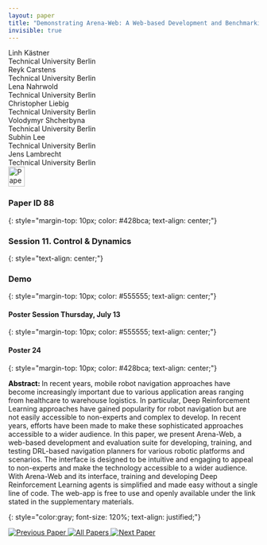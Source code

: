```yaml
---
layout: paper
title: "Demonstrating Arena-Web: A Web-based Development and Benchmarking Platform for Autonomous Navigation Approaches"
invisible: true
---
```

<div class="paper-authors">
<div class="paper-author-box">
    <div class="paper-author-name">Linh Kästner</div>
    <div class="paper-author-uni">Technical University Berlin</div>
</div>
<div class="paper-author-box">
    <div class="paper-author-name">Reyk Carstens</div>
    <div class="paper-author-uni">Technical University Berlin</div>
</div>
<div class="paper-author-box">
    <div class="paper-author-name">Lena Nahrwold</div>
    <div class="paper-author-uni">Technical University Berlin</div>
</div>
<div class="paper-author-box">
    <div class="paper-author-name">Christopher  Liebig</div>
    <div class="paper-author-uni">Technical University Berlin</div>
</div>
<div class="paper-author-box">
    <div class="paper-author-name">Volodymyr Shcherbyna</div>
    <div class="paper-author-uni">Technical University Berlin</div>
</div>
<div class="paper-author-box">
    <div class="paper-author-name">Subhin Lee</div>
    <div class="paper-author-uni">Technical University Berlin</div>
</div>
<div class="paper-author-box">
    <div class="paper-author-name">Jens Lambrecht</div>
    <div class="paper-author-uni">Technical University Berlin</div>
</div>

</div><div class="paper-pdf">
<div> <a href="http://www.roboticsproceedings.org/rss19/p088.pdf"><img src="{{ site.baseurl }}/images/paper_link.png" alt="Paper Website" width = "33"  height = "40"/></a> </div>
</div>

### Paper ID 88
{: style="margin-top: 10px; color: #428bca; text-align: center;"}

### Session 11. Control & Dynamics
{: style="text-align: center;"}

### Demo
{: style="margin-top: 10px; color: #555555; text-align: center;"}

#### Poster Session Thursday, July 13
{: style="margin-top: 10px; color: #555555; text-align: center;"}

#### Poster 24
{: style="margin-top: 10px; color: #428bca; text-align: center;"}

<b style="color: black;">Abstract: </b>In recent years, mobile robot navigation approaches have become increasingly important due to various application areas ranging from healthcare to warehouse logistics. In particular, Deep Reinforcement Learning approaches have gained popularity for robot navigation but are not easily accessible to non-experts and complex to develop. In recent years, efforts have been made to make these sophisticated approaches accessible to a wider audience. In this paper, we present Arena-Web, a web-based development and evaluation suite for developing, training, and testing DRL-based navigation planners for various robotic platforms and scenarios. The interface is designed to be intuitive and engaging to appeal to non-experts and make the technology accessible to a wider audience. With Arena-Web and its interface, training and developing Deep Reinforcement Learning agents is simplified and made easy without a single line of code. The web-app is free to use and openly available under the link stated in the supplementary materials. 

{: style="color:gray; font-size: 120%; text-align: justified;"}


<div class="paper-menu">
<a href="{{ site.baseurl }}/program/papers/087/"> <img src="{{ site.baseurl }}/images/previous_paper_icon.png" alt="Previous Paper" title="Previous Paper"/> </a>
<a href="{{ site.baseurl }}/program/papers"><img src="{{ site.baseurl }}/images/overview_icon.png" alt="All Papers" title="All Papers"/> </a>
<a href="{{ site.baseurl }}/program/papers/089/"> <img src="{{ site.baseurl }}/images/next_paper_icon.png" alt="Next Paper" title="Next Paper"/> </a>

</div>
